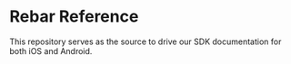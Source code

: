 # Rebar Reference

This repository serves as the source to drive our SDK documentation for both iOS and Android. 
